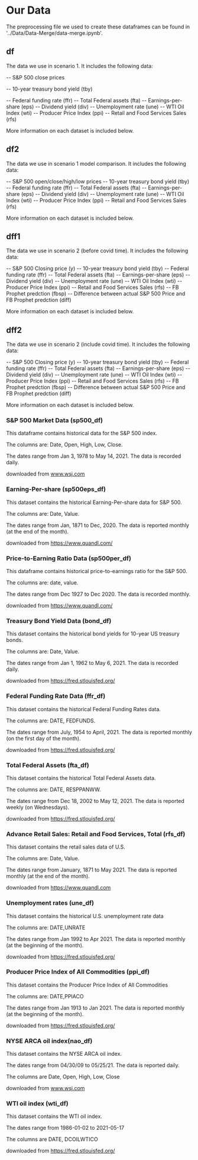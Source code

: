 # Our Data

The preprocessing file we used to create these dataframes can be found in '../Data/Data-Merge/data-merge.ipynb'.

## df 

The data we use in scenario 1.
It includes the following data:

-- S&P 500 close prices

-- 10-year treasury bond yield (tby)

-- Federal funding rate (ffr)
-- Total Federal assets (fta)
-- Earnings-per-share (eps)
-- Dividend yield (div)
-- Unemployment rate (une)
-- WTI Oil Index (wti)
-- Producer Price Index (ppi)
-- Retail and Food Services Sales (rfs)

More information on each dataset is included below.

## df2

The data we use in scenario 1 model comparison.
It includes the following data:

-- S&P 500 open/close/high/low prices
-- 10-year treasury bond yield (tby)
-- Federal funding rate (ffr)
-- Total Federal assets (fta)
-- Earnings-per-share (eps)
-- Dividend yield (div)
-- Unemployment rate (une)
-- WTI Oil Index (wti)
-- Producer Price Index (ppi)
-- Retail and Food Services Sales (rfs)

More information on each dataset is included below.

## dff1

The data we use in scenario 2 (before covid time). It includes the following data:

-- S&P 500 Closing price (y)
-- 10-year treasury bond yield (tby)
-- Federal funding rate (ffr)
-- Total Federal assets (fta)
-- Earnings-per-share (eps)
-- Dividend yield (div)
-- Unemployment rate (une)
-- WTI Oil Index (wti)
-- Producer Price Index (ppi)
-- Retail and Food Services Sales (rfs)
-- FB Prophet predction (fbsp)
-- Difference between actual S&P 500 Price and FB Prophet predction (diff)

More information on each dataset is included below.

## dff2

The data we use in scenario 2 (include covid time). It includes the following data:

-- S&P 500 Closing price (y)
-- 10-year treasury bond yield (tby)
-- Federal funding rate (ffr)
-- Total Federal assets (fta)
-- Earnings-per-share (eps)
-- Dividend yield (div)
-- Unemployment rate (une)
-- WTI Oil Index (wti)
-- Producer Price Index (ppi)
-- Retail and Food Services Sales (rfs)
-- FB Prophet predction (fbsp)
-- Difference between actual S&P 500 Price and FB Prophet predction (diff)

More information on each dataset is included below.

### S&P 500 Market Data (sp500_df)

This dataframe contains historical data for the S&P 500 index.

The columns are: Date, Open, High, Low, Close.

The dates range from Jan 3, 1978 to May 14, 2021. The data is recorded daily.

downloaded from www.wsj.com

###  Earning-Per-share (sp500eps_df)

This dataset contains the historical Earning-Per-share data for S&P 500.

The columns are: Date, Value.

The dates range from Jan, 1871 to Dec, 2020. The data is reported monthly (at the end of the month).

downloaded from https://www.quandl.com/

### Price-to-Earning Ratio Data (sp500per_df)

This dataframe contains historical price-to-earnings ratio for the S&P 500.

The columns are: date, value.

The dates range from Dec 1927 to Dec 2020. The data is recorded monthly.

downloaded from https://www.quandl.com/

### Treasury Bond Yield Data (bond_df)

This dataset contains the historical bond yields for 10-year US treasury bonds.

The columns are: Date, Value.

The dates range from Jan 1, 1962 to May 6, 2021. The data is recorded daily.

downloaded from https://fred.stlouisfed.org/

### Federal Funding Rate Data (ffr_df)

This dataset contains the historical Federal Funding Rates data.

The columns are: DATE, FEDFUNDS.

The dates range from July, 1954 to April, 2021. The data is reported monthly (on the first day of the month).

downloaded from https://fred.stlouisfed.org/

### Total Federal Assets (fta_df)

This dataset contains the historical Total Federal Assets data.

The columns are: DATE, RESPPANWW.

The dates range from Dec 18, 2002 to May 12, 2021. The data is reported weekly (on Wednesdays).

downloaded from https://fred.stlouisfed.org/

### Advance Retail Sales: Retail and Food Services, Total (rfs_df)

This dataset contains the retail sales data of U.S.

The columns are: Date, Value.

The dates range from January, 1871 to May 2021. The data is reported monthly (at the end of the month).

downloaded from https://www.quandl.com

### Unemployment rates (une_df)

This dataset contains the historical U.S. unemployment rate data

The columns are: DATE,UNRATE

The dates range from Jan 1992 to Apr 2021. The data is reported monthly (at the beginning of the month).

downloaded from https://fred.stlouisfed.org/

### Producer Price Index of All Commodities (ppi_df)

This dataset contains the Producer Price Index of All Commodities

The columns are: DATE,PPIACO

The dates range from Jan 1913 to Jan 2021. The data is reported monthly (at the beginning of the month).

downloaded from https://fred.stlouisfed.org/

### NYSE ARCA oil index(nao_df)

This dataset contains the NYSE ARCA oil index.

The dates range from 04/30/09 to 05/25/21. The data is reported daily.

The columns are Date, Open, High, Low, Close

downloaded from www.wsj.com

### WTI oil index (wti_df)

This dataset contains the WTI oil index.

The dates range from 1986-01-02 to 2021-05-17

The columns are DATE, DCOILWTICO

downloaded from https://fred.stlouisfed.org/
